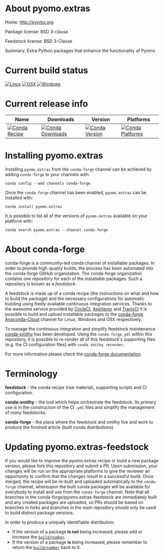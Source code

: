 About pyomo.extras
==================

Home: http://pyomo.org

Package license: BSD 3-clause

Feedstock license: BSD 3-Clause

Summary: Extra Python packages that enhance the functionality of Pyomo



Current build status
====================

[![Linux](https://img.shields.io/circleci/project/github/conda-forge/pyomo.extras-feedstock/master.svg?label=Linux)](https://circleci.com/gh/conda-forge/pyomo.extras-feedstock)
[![OSX](https://img.shields.io/travis/conda-forge/pyomo.extras-feedstock/master.svg?label=macOS)](https://travis-ci.org/conda-forge/pyomo.extras-feedstock)
[![Windows](https://img.shields.io/appveyor/ci/conda-forge/pyomo.extras-feedstock/master.svg?label=Windows)](https://ci.appveyor.com/project/conda-forge/pyomo-extras-feedstock/branch/master)

Current release info
====================

| Name | Downloads | Version | Platforms |
| --- | --- | --- | --- |
| [![Conda Recipe](https://img.shields.io/badge/recipe-pyomo.extras-green.svg)](https://anaconda.org/conda-forge/pyomo.extras) | [![Conda Downloads](https://img.shields.io/conda/dn/conda-forge/pyomo.extras.svg)](https://anaconda.org/conda-forge/pyomo.extras) | [![Conda Version](https://img.shields.io/conda/vn/conda-forge/pyomo.extras.svg)](https://anaconda.org/conda-forge/pyomo.extras) | [![Conda Platforms](https://img.shields.io/conda/pn/conda-forge/pyomo.extras.svg)](https://anaconda.org/conda-forge/pyomo.extras) |

Installing pyomo.extras
=======================

Installing `pyomo.extras` from the `conda-forge` channel can be achieved by adding `conda-forge` to your channels with:

```
conda config --add channels conda-forge
```

Once the `conda-forge` channel has been enabled, `pyomo.extras` can be installed with:

```
conda install pyomo.extras
```

It is possible to list all of the versions of `pyomo.extras` available on your platform with:

```
conda search pyomo.extras --channel conda-forge
```


About conda-forge
=================

conda-forge is a community-led conda channel of installable packages.
In order to provide high-quality builds, the process has been automated into the
conda-forge GitHub organization. The conda-forge organization contains one repository
for each of the installable packages. Such a repository is known as a *feedstock*.

A feedstock is made up of a conda recipe (the instructions on what and how to build
the package) and the necessary configurations for automatic building using freely
available continuous integration services. Thanks to the awesome service provided by
[CircleCI](https://circleci.com/), [AppVeyor](https://www.appveyor.com/)
and [TravisCI](https://travis-ci.org/) it is possible to build and upload installable
packages to the [conda-forge](https://anaconda.org/conda-forge)
[Anaconda-Cloud](https://anaconda.org/) channel for Linux, Windows and OSX respectively.

To manage the continuous integration and simplify feedstock maintenance
[conda-smithy](https://github.com/conda-forge/conda-smithy) has been developed.
Using the ``conda-forge.yml`` within this repository, it is possible to re-render all of
this feedstock's supporting files (e.g. the CI configuration files) with ``conda smithy rerender``.

For more information please check the [conda-forge documentation](https://conda-forge.org/docs/).

Terminology
===========

**feedstock** - the conda recipe (raw material), supporting scripts and CI configuration.

**conda-smithy** - the tool which helps orchestrate the feedstock.
                   Its primary use is in the construction of the CI ``.yml`` files
                   and simplify the management of *many* feedstocks.

**conda-forge** - the place where the feedstock and smithy live and work to
                  produce the finished article (built conda distributions)


Updating pyomo.extras-feedstock
===============================

If you would like to improve the pyomo.extras recipe or build a new
package version, please fork this repository and submit a PR. Upon submission,
your changes will be run on the appropriate platforms to give the reviewer an
opportunity to confirm that the changes result in a successful build. Once
merged, the recipe will be re-built and uploaded automatically to the
`conda-forge` channel, whereupon the built conda packages will be available for
everybody to install and use from the `conda-forge` channel.
Note that all branches in the conda-forge/pyomo.extras-feedstock are
immediately built and any created packages are uploaded, so PRs should be based
on branches in forks and branches in the main repository should only be used to
build distinct package versions.

In order to produce a uniquely identifiable distribution:
 * If the version of a package **is not** being increased, please add or increase
   the [``build/number``](https://conda.io/docs/user-guide/tasks/build-packages/define-metadata.html#build-number-and-string).
 * If the version of a package **is** being increased, please remember to return
   the [``build/number``](https://conda.io/docs/user-guide/tasks/build-packages/define-metadata.html#build-number-and-string)
   back to 0.
